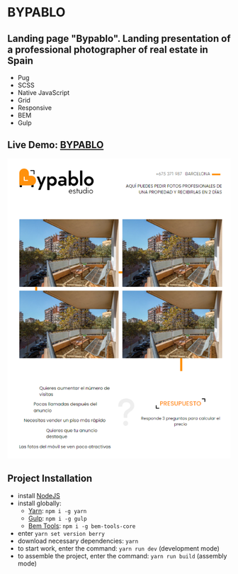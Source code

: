 # BYPABLO

## Landing page "Bypablo". Landing presentation of a professional photographer of real estate in Spain

- Pug
- SCSS
- Native JavaScript
- Grid
- Responsive
- BEM
- Gulp

## Live Demo: [BYPABLO](https://volkovva.github.io/bypablo/)

![bypablo](screenshots/bypablo.png 'demo bypablo')

## Project Installation

- install [NodeJS](https://nodejs.org/en/)
- install globally:
  - [Yarn](https://yarnpkg.com/getting-started): `npm i -g yarn`
  - [Gulp](https://gulpjs.com/): `npm i -g gulp`
  - [Bem Tools](https://www.npmjs.com/package/bem-tools-core): `npm i -g bem-tools-core`
- enter `yarn set version berry`
- download necessary dependencies: `yarn`
- to start work, enter the command: `yarn run dev` (development mode)
- to assemble the project, enter the command: `yarn run build` (assembly mode)
